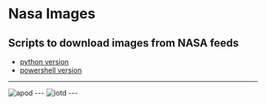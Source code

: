 # Nasa Images

## Scripts to download images from NASA feeds

- [python version](./python/README.md)
- [powershell version](./powershell/README.md)

---
<!-- apod image: --> 
<img alt="apod" src="https://apod.nasa.gov/apod/image/2504/HappySkyMexico_Korona_1358.jpg" />
---
<!-- iotd image: --> 
<img alt="iotd" src="https://www.nasa.gov/wp-content/uploads/2025/04/potw2515a.jpg" />
---

